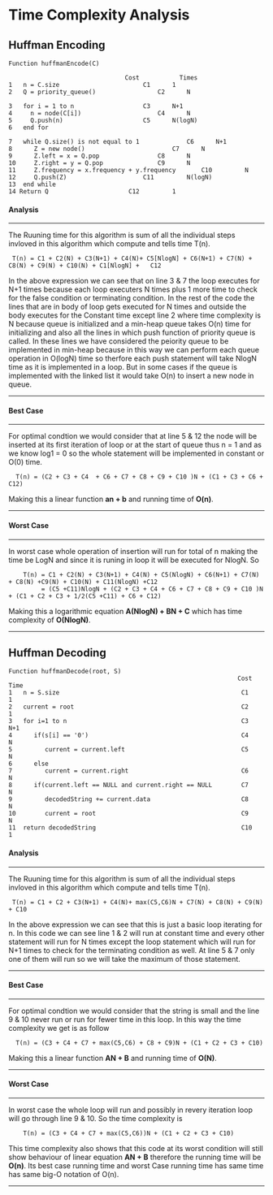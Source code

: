 # Time Complexity Analysis
## Huffman Encoding
    Function huffmanEncode(C)   

							        Cost           Times
    1   n = C.size						 C1		 1
    2   Q = priority_queue()				 C2		 N  

    3   for i = 1 to n					 C3		 N+1
    4     n = node(C[i])					 C4		 N
    5     Q.push(n)						 C5		 N(logN)       
    6   end for

    7   while Q.size() is not equal to 1			 C6		 N+1
    8      Z = new node()			      	 	 C7		 N
    9      Z.left = x = Q.pop				 C8		 N
    10     Z.right = y = Q.pop				 C9		 N
    11     Z.frequency = x.frequency + y.frequency		 C10		 N
    12     Q.push(Z)					 C11		 N(logN)
    13  end while
    14 Return Q						 C12		 1

#### Analysis
---
The Ruuning time for this algorithm is sum of all the  individual steps invloved in this algorithm which compute and tells 
time T(n).

     T(n) = C1 + C2(N) + C3(N+1) + C4(N)+ C5[NlogN] + C6(N+1) + C7(N) + C8(N) + C9(N) + C10(N) + C1[NlogN] +   C12  

In the above expression we can see that on line 3 & 7 the loop executes for N+1 times because each loop executers N times plus 1 more time to check for the false condition or terminating condition. In the rest of the code the lines that are in body of loop gets executed for N times and outside the body executes for the Constant time except line 2 where time complexity is N because queue is initialized and a min-heap queue takes O(n) time for initializing and also all the lines in which push function of priority queue is called. In these lines we have considered the peiority queue to be implemented in min-heap because in this way we can perform each queue operation in O(logN) time so therfore each push statement will take NlogN time as it is implemented in a loop. But in some cases if the queue is implemented with the linked list it would take O(n) to insert a new node in queue.

---
#### Best Case
---
For optimal condtion we would consider that at line 5 & 12 the node will be inserted at its first iteration of loop or at the start of queue thus n = 1 and as we know log1 = 0 so the whole statement will be implemented in constant or O(0) time.

	  T(n) = (C2 + C3 + C4  + C6 + C7 + C8 + C9 + C10 )N + (C1 + C3 + C6 + C12)
	  
Making this a linear function **an + b** and running time of **O(n)**.

---

#### Worst Case
---
In worst case whole operation of insertion will run for total of n making the time be LogN and since it is runing in loop it will be executed for NlogN.
So

        T(n) = C1 + C2(N) + C3(N+1) + C4(N) + C5(NlogN) + C6(N+1) + C7(N) + C8(N) +C9(N) + C10(N) + C11(NlogN) +C12
		     = (C5 +C11)NlogN + (C2 + C3 + C4 + C6 + C7 + C8 + C9 + C10 )N + (C1 + C2 + C3 + 1/2(C5 +C11) + C6 + C12)

Making this a logarithmic equation **A(NlogN) + BN + C** which has time complexity of **O(NlogN)**.

---


## Huffman Decoding
```
Function huffmanDecode(root, S)  
                                                               Cost         Time
1   n = S.size                                                  C1            1  
2   current = root                                              C2            1
3   for i=1 to n                                                C3           N+1
4      if(s[i] == '0')                                          C4            N 
5         current = current.left                                C5            N
6      else                                                      
7         current = current.right                               C6            N  
8      if(current.left == NULL and current.right == NULL        C7            N 
9         decodedString += current.data                         C8            N 
10        current = root                                        C9            N 
11  return decodedString                                        C10           1

```
#### Analysis

---
The Ruuning time for this algorithm is sum of all the  individual steps invloved in this algorithm which compute and tells 
time T(n).

     T(n) = C1 + C2 + C3(N+1) + C4(N)+ max(C5,C6)N + C7(N) + C8(N) + C9(N) + C10 

In the above expression we can see that this is just a basic loop iterating for n. In this code we can see line 1 & 2 will run at constant time
and every other statement will run for N times except the loop statement which will run for N+1 times to check for the terminating condition as well. At line 5 & 7 only one of them will run so we will take the maximum of those statement.

---

#### Best Case

---
For optimal condtion we would consider that the string is small and the line 9 & 10 never run or run for fewer time in this loop. In this way the time complexity we get is as follow

	  T(n) = (C3 + C4 + C7 + max(C5,C6) + C8 + C9)N + (C1 + C2 + C3 + C10)
	  
Making this a linear function **AN + B** and running time of **O(N)**.

---

#### Worst Case

---
In worst case the whole loop will run and possibly in revery iteration loop will go through line 9 & 10.
So the time complexity is

        T(n) = (C3 + C4 + C7 + max(C5,C6))N + (C1 + C2 + C3 + C10)

This time complexity also shows that this code at its worst condition will still show behaviour of linear equation **AN + B** therefore
the running time will be **O(n)**. Its best case running time and worst Case running time has same time has same big-O notation of O(n).

---
